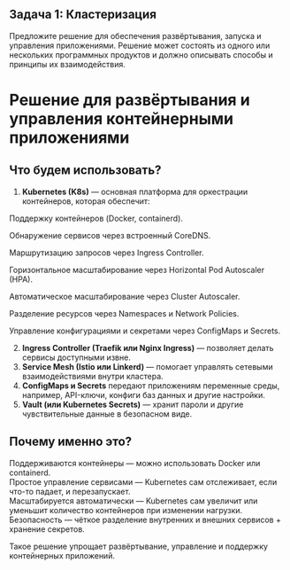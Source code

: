 ## Задача 1: Кластеризация

Предложите решение для обеспечения развёртывания, запуска и управления приложениями.
Решение может состоять из одного или нескольких программных продуктов и должно описывать способы и принципы их взаимодействия.

# Решение для развёртывания и управления контейнерными приложениями

## Что будем использовать?

1. **Kubernetes (K8s)** — основная платформа для оркестрации контейнеров, которая обеспечит:

Поддержку контейнеров (Docker, containerd).

Обнаружение сервисов через встроенный CoreDNS.

Маршрутизацию запросов через Ingress Controller.

Горизонтальное масштабирование через Horizontal Pod Autoscaler (HPA).

Автоматическое масштабирование через Cluster Autoscaler.

Разделение ресурсов через Namespaces и Network Policies.

Управление конфигурациями и секретами через ConfigMaps и Secrets.

2. **Ingress Controller (Traefik или Nginx Ingress)** — позволяет делать сервисы доступными извне.
3. **Service Mesh (Istio или Linkerd)** — помогает управлять сетевыми взаимодействиями внутри кластера.
4. **ConfigMaps и Secrets** передают приложениям переменные среды, например, API-ключи, конфиги баз данных и другие настройки.
5. **Vault (или Kubernetes Secrets)** — хранит пароли и другие чувствительные данные в безопасном виде.

## Почему именно это?
Поддерживаются контейнеры — можно использовать Docker или containerd.  
Простое управление сервисами — Kubernetes сам отслеживает, если что-то падает, и перезапускает.  
Масштабируется автоматически — Kubernetes сам увеличит или уменьшит количество контейнеров при изменении нагрузки.  
Безопасность — чёткое разделение внутренних и внешних сервисов + хранение секретов.  

Такое решение упрощает развёртывание, управление и поддержку контейнерных приложений.
